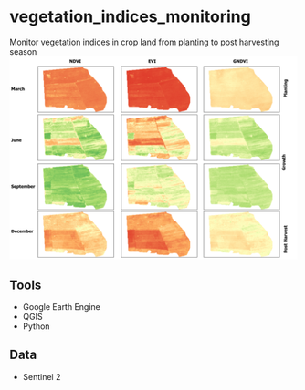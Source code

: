 # vegetation_indices_monitoring
Monitor vegetation indices in crop land from planting to post harvesting season
![Sample Vegetation Indices Over Time](Vegetation_Indices_Maps.png)
## Tools
- Google Earth Engine
- QGIS
- Python
## Data
- Sentinel 2
